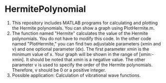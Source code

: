 # HermitePolynomial
1. This repository includes MATLAB programs for calculating and plotting the Hermite polynomials. You can show a graph using PlotHermite.m.
2. The function named "Hermite" calculates the value of the Hermite polynomials. You do not have to modify this code. In the other code named "PlotHermite," you can find two adjustable parameters (xmin and v) and one optional parameter (dx). The first parameter xmin is the minimum value of x. Your graph will be shown in the range of [xmin:-xmin]. It should be noted that xmin is a negative value. The other parameter v is used to specify the order of the Hermite polynomials. Therefore, v should be 0 or a positive integer. 
3. Possible application: Calculation of vibrational wave functions.
